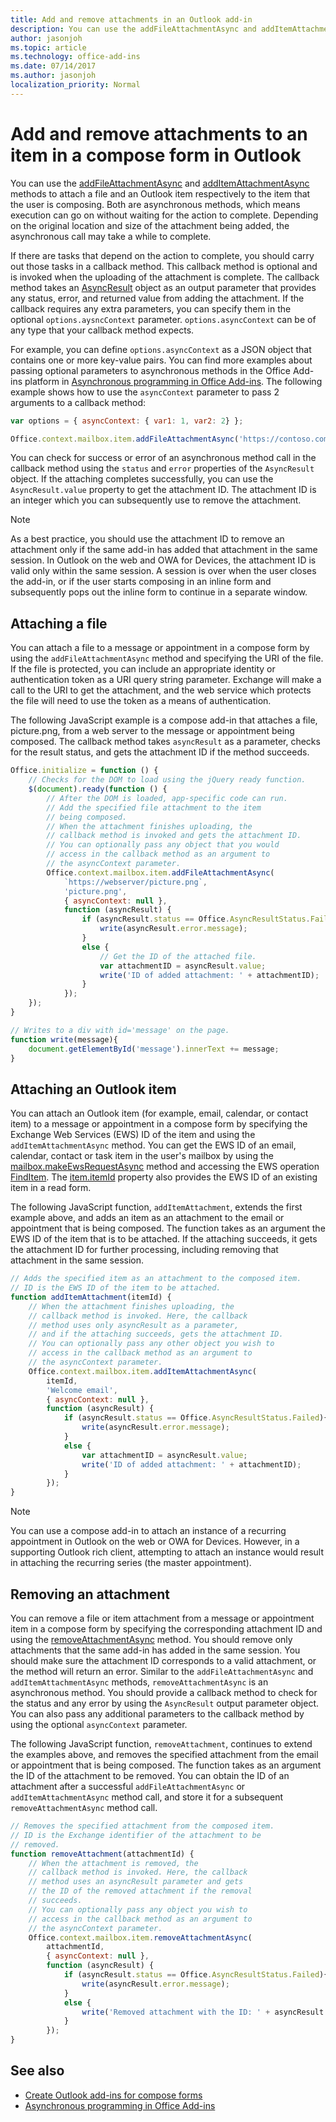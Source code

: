 ```yaml
---
title: Add and remove attachments in an Outlook add-in
description: You can use the addFileAttachmentAsync and addItemAttachmentAsync methods to attach a file and an Outlook item respectively to the item that the user is composing.
author: jasonjoh
ms.topic: article
ms.technology: office-add-ins
ms.date: 07/14/2017
ms.author: jasonjoh
localization_priority: Normal
---
```


# Add and remove attachments to an item in a compose form in Outlook

You can use the [addFileAttachmentAsync](https://docs.microsoft.com/office/dev/add-ins/reference/objectmodel/requirement-set-1.5/Office.context.mailbox.item#addfileattachmentasyncuri-attachmentname-options-callback) and [addItemAttachmentAsync](https://docs.microsoft.com/office/dev/add-ins/reference/objectmodel/requirement-set-1.5/Office.context.mailbox.item#additemattachmentasyncitemid-attachmentname-options-callback) methods to attach a file and an Outlook item respectively to the item that the user is composing. Both are asynchronous methods, which means execution can go on without waiting for the action to complete. Depending on the original location and size of the attachment being added, the asynchronous call may take a while to complete.

If there are tasks that depend on the action to complete, you should carry out those tasks in a callback method. This callback method is optional and is invoked when the uploading of the attachment is complete. The callback method takes an [AsyncResult](https://docs.microsoft.com/javascript/api/office/office.asyncresult) object as an output parameter that provides any status, error, and returned value from adding the attachment. If the callback requires any extra parameters, you can specify them in the optional `options.aysncContext` parameter. `options.asyncContext` can be of any type that your callback method expects.

For example, you can define `options.asyncContext` as a JSON object that contains one or more key-value pairs. You can find more examples about passing optional parameters to asynchronous methods in the Office Add-ins platform in [Asynchronous programming in Office Add-ins](https://docs.microsoft.com/office/dev/add-ins/develop/asynchronous-programming-in-office-add-ins#passing-optional-parameters-to-asynchronous-methods). The following example shows how to use the `asyncContext` parameter to pass 2 arguments to a callback method: 

```js
var options = { asyncContext: { var1: 1, var2: 2} };

Office.context.mailbox.item.addFileAttachmentAsync('https://contoso.com/rtm/icon.png', 'icon.png', options, callback);
```

You can check for success or error of an asynchronous method call in the callback method using the `status` and `error` properties of the `AsyncResult` object. If the attaching completes successfully, you can use the `AsyncResult.value` property to get the attachment ID. The attachment ID is an integer which you can subsequently use to remove the attachment.

> [!NOTE]
> As a best practice, you should use the attachment ID to remove an attachment only if the same add-in has added that attachment in the same session. In Outlook on the web and OWA for Devices, the attachment ID is valid only within the same session. A session is over when the user closes the add-in, or if the user starts composing in an inline form and subsequently pops out the inline form to continue in a separate window.

## Attaching a file

You can attach a file to a message or appointment in a compose form by using the `addFileAttachmentAsync` method and specifying the URI of the file. If the file is protected, you can include an appropriate identity or authentication token as a URI query string parameter. Exchange will make a call to the URI to get the attachment, and the web service which protects the file will need to use the token as a means of authentication.

The following JavaScript example is a compose add-in that attaches a file, picture.png, from a web server to the message or appointment being composed. The callback method takes `asyncResult` as a parameter, checks for the result status, and gets the attachment ID if the method succeeds.

```js
Office.initialize = function () {
    // Checks for the DOM to load using the jQuery ready function.
    $(document).ready(function () {
        // After the DOM is loaded, app-specific code can run.
        // Add the specified file attachment to the item
        // being composed.
        // When the attachment finishes uploading, the
        // callback method is invoked and gets the attachment ID. 
        // You can optionally pass any object that you would  
        // access in the callback method as an argument to  
        // the asyncContext parameter.
        Office.context.mailbox.item.addFileAttachmentAsync(
            `https://webserver/picture.png`,
            'picture.png',
            { asyncContext: null },
            function (asyncResult) {
                if (asyncResult.status == Office.AsyncResultStatus.Failed){
                    write(asyncResult.error.message);
                }
                else {
                    // Get the ID of the attached file.
                    var attachmentID = asyncResult.value;
                    write('ID of added attachment: ' + attachmentID);
                }
            });
    });
}

// Writes to a div with id='message' on the page.
function write(message){
    document.getElementById('message').innerText += message;
}
```

## Attaching an Outlook item

You can attach an Outlook item (for example, email, calendar, or contact item) to a message or appointment in a compose form by specifying the Exchange Web Services (EWS) ID of the item and using the `addItemAttachmentAsync` method. You can get the EWS ID of an email, calendar, contact or task item in the user's mailbox by using the [mailbox.makeEwsRequestAsync](https://docs.microsoft.com/office/dev/add-ins/reference/objectmodel/requirement-set-1.5/Office.context.mailbox#makeewsrequestasyncdata-callback-usercontext) method and accessing the EWS operation [FindItem](https://docs.microsoft.com/exchange/client-developer/web-service-reference/finditem-operation). The [item.itemId](https://docs.microsoft.com/office/dev/add-ins/reference/objectmodel/requirement-set-1.5/Office.context.mailbox.item#nullable-itemid-string) property also provides the EWS ID of an existing item in a read form.

The following JavaScript function, `addItemAttachment`, extends the first example above, and adds an item as an attachment to the email or appointment that is being composed. The function takes as an argument the EWS ID of the item that is to be attached. If the attaching succeeds, it gets the attachment ID for further processing, including removing that attachment in the same session.

```js
// Adds the specified item as an attachment to the composed item.
// ID is the EWS ID of the item to be attached.
function addItemAttachment(itemId) {
    // When the attachment finishes uploading, the
    // callback method is invoked. Here, the callback
    // method uses only asyncResult as a parameter,
    // and if the attaching succeeds, gets the attachment ID.
    // You can optionally pass any other object you wish to 
    // access in the callback method as an argument to 
    // the asyncContext parameter.
    Office.context.mailbox.item.addItemAttachmentAsync(
        itemId,
        'Welcome email',
        { asyncContext: null },
        function (asyncResult) {
            if (asyncResult.status == Office.AsyncResultStatus.Failed){
                write(asyncResult.error.message);
            }
            else {
                var attachmentID = asyncResult.value;
                write('ID of added attachment: ' + attachmentID);
            }
        });
}
```

> [!NOTE]
> You can use a compose add-in to attach an instance of a recurring appointment in Outlook on the web or OWA for Devices. However, in a supporting Outlook rich client, attempting to attach an instance would result in attaching the recurring series (the master appointment).

## Removing an attachment

You can remove a file or item attachment from a message or appointment item in a compose form by specifying the corresponding attachment ID and using the [removeAttachmentAsync](https://docs.microsoft.com/office/dev/add-ins/reference/objectmodel/requirement-set-1.5/Office.context.mailbox.item#removeattachmentasyncattachmentid-options-callback) method. You should remove only attachments that the same add-in has added in the same session. You should make sure the attachment ID corresponds to a valid attachment, or the method will return an error. Similar to the `addFileAttachmentAsync` and `addItemAttachmentAsync` methods, `removeAttachmentAsync` is an asynchronous method. You should provide a callback method to check for the status and any error by using the `AsyncResult` output parameter object. You can also pass any additional parameters to the callback method by using the optional `asyncContext` parameter.

The following JavaScript function, `removeAttachment`, continues to extend the examples above, and removes the specified attachment from the email or appointment that is being composed. The function takes as an argument the ID of the attachment to be removed. You can obtain the ID of an attachment after a successful `addFileAttachmentAsync` or `addItemAttachmentAsync` method call, and store it for a subsequent `removeAttachmentAsync` method call.

```js
// Removes the specified attachment from the composed item.
// ID is the Exchange identifier of the attachment to be 
// removed. 
function removeAttachment(attachmentId) {
    // When the attachment is removed, the
    // callback method is invoked. Here, the callback
    // method uses an asyncResult parameter and gets
    // the ID of the removed attachment if the removal
    // succeeds.
    // You can optionally pass any object you wish to 
    // access in the callback method as an argument to 
    // the asyncContext parameter.
    Office.context.mailbox.item.removeAttachmentAsync(
        attachmentId,
        { asyncContext: null },
        function (asyncResult) {
            if (asyncResult.status == Office.AsyncResultStatus.Failed){
                write(asyncResult.error.message);
            }
            else {
                write('Removed attachment with the ID: ' + asyncResult.value);
            }
        });
}
```

## See also

- [Create Outlook add-ins for compose forms](compose-scenario.md)
- [Asynchronous programming in Office Add-ins](https://docs.microsoft.com/office/dev/add-ins/develop/asynchronous-programming-in-office-add-ins)
